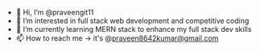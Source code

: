 - 👋 Hi, I’m @praveengit11
- 👀 I’m interested in full stack web development and competitive coding
- 🌱 I’m currently learning MERN stack to enhance my full stack dev skills
- 📫 How to reach me -> it's @praveen8642kumar@gmail.com

<!---
praveengit11/praveengit11 is a ✨ special ✨ repository because its `README.md` (this file) appears on your GitHub profile.
You can click the Preview link to take a look at your changes.
--->
